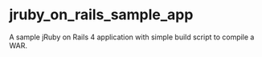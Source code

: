 jruby_on_rails_sample_app
=========================

A sample jRuby on Rails 4 application with simple build script to compile a WAR.
